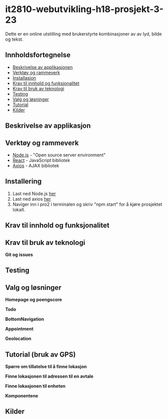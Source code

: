 # it2810-webutvikling-h18-prosjekt-3-23
Dette er en online utstilling med brukerstyrte kombinasjoner av av lyd, bilde og tekst. 

## Innholdsfortegnelse
* [Beskrivelse av applikasjonen](#ba)
* [Verktøy og rammeverk](#v&r)
* [Installasjon](#inst)
* [Krav til innhold og funksjonalitet](#innhold)
* [Krav til bruk av teknologi](#teknologi)
* [Testing](#testing)
* [Valg og løsninger](#losninger)
* [Tutorial](#tuto)
* [Kilder](#kilder)

<a name="ba"></a>
## Beskrivelse av applikasjon

<a name="v&r"></a>
## Verktøy og rammeverk
* [Node.js](https://nodejs.org/en/) - "Open source server environment"
* [React](https://reactjs.org/) - JavaScript bibliotek
* [Axios](https://www.npmjs.com/package/axios) - AJAX bibliotek

<a name="inst"></a>
## Installering
1. Last ned Node.js [her](https://nodejs.org/en/)
2. Last ned axios [her](https://www.npmjs.com/package/axios)
3. Naviger inn i pro2 i terminalen og skriv "npm start" for å kjøre prosjektet lokalt.


<a name="innhold"></a>
## Krav til innhold og funksjonalitet

<a name="teknologi"></a>
## Krav til bruk av teknologi 

<b>Git og issues</b>


<a name="testing"></a>
## Testing

<a name="losninger"></a>
## Valg og løsninger

<b>Homepage og poengscore</b>

<b>Todo</b>

<b>BottomNavigation</b>

<b>Appointment</b>

<b>Geolocation</b>

<a name="tuto"></a>
## Tutorial (bruk av GPS)

<b>Spørre om tillatelse til å finne lokasjon</b>

<b>Finne lokasjonen til adressen til en avtale</b>

<b>Finne lokasjonen til enheten</b>

<b>Komponentene</b>

<a name="kilder"></a>
## Kilder
